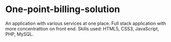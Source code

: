 # One-point-billing-solution
An application with various services at one place. Full stack application with more concentrattion on front end. Skills used: HTML5, CSS3, JavaScript, PHP, MySQL.
